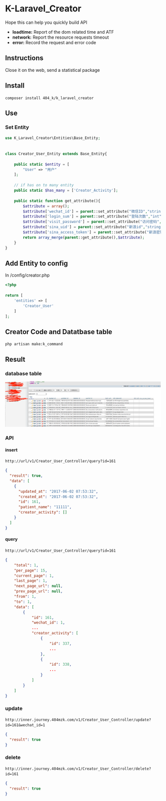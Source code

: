 # K-Laravel_Creator

Hope this can help you quickly build API

* **loadtime:** Report of the dom related time and ATF
* **network:** Report the resource requests timeout
* **error:** Record the request and error code

## Instructions

Close it on the web, send a statistical package

## Install

`composer install 404_k/k_laravel_creator`

## Use

### Set Entity

```php
use K_Laravel_Creator\Entities\Base_Entity;


class Creator_User_Entity extends Base_Entity{

    public static $entity = [
        "User" => "用户"
    ];
    
    // if has on to many entity 
    public static $has_many = ['Creator_Activity'];

    public static function get_attribute(){
        $attribute = array();
        $attribute['wechat_id'] = parent::set_attribute("微信ID","string");
        $attribute['login_sum'] = parent::set_attribute("登陆次数","int");
        $attribute['visit_password'] = parent::set_attribute("访问密码","string");
        $attribute['sina_uid'] = parent::set_attribute("新浪id","string");
        $attribute['sina_access_token'] = parent::set_attribute("新浪密钥","string");
        return array_merge(parent::get_attribute(),$attribute);
    }
}

```

## Add Entity to config 

In /config/creator.php

```php
<?php

return [
    'entities' => [
        'Creator_User'
    ]
];

```

## Creator Code and Datatbase table

`php artisan make:k_command`


## Result

### database table

![image](./Static/Images/database_table.png)

### API 

#### insert  

`http://url/v1/Creator_User_Controller/query?id=161`

```JSON
{
  "result": true,
  "data": [
    {
      "updated_at": "2017-06-02 07:53:32",
      "created_at": "2017-06-02 07:53:32",
      "id": 161,
      "patient_name": "11111",
      "creator_activity": []
    }
  ]
}
```

#### query

`http://url/v1/Creator_User_Controller/query?id=161`

```JSON
{
    "total": 1,
    "per_page": 15,
    "current_page": 1,
    "last_page": 1,
    "next_page_url": null,
    "prev_page_url": null,
    "from": 1,
    "to": 1,
    "data": [
        {
            "id": 161,
            "wechat_id": 1,
            ...
            "creator_activity": [
                {
                    "id": 337,
                    ...
                },
                {
                    "id": 338,
                    ...
                }
            ]
        }
    ]
}
```

### update

`http://inner.journey.404mzk.com/v1/Creator_User_Controller/update?id=161&wechat_id=1`

```JSON
{
  "result": true
}
```

### delete

`http://inner.journey.404mzk.com/v1/Creator_User_Controller/delete?id=161`

```JSON
{
  "result": true 
}
```


